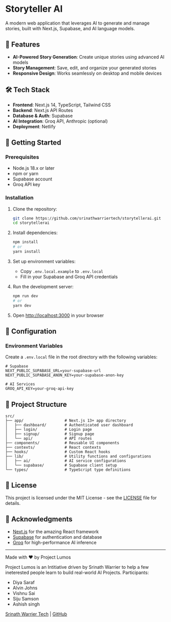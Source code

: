 # Storyteller AI

A modern web application that leverages AI to generate and manage stories, built with Next.js, Supabase, and AI language models.

## 🚀 Features

- **AI-Powered Story Generation**: Create unique stories using advanced AI models
- **Story Management**: Save, edit, and organize your generated stories
- **Responsive Design**: Works seamlessly on desktop and mobile devices

## 🛠️ Tech Stack

- **Frontend**: Next.js 14, TypeScript, Tailwind CSS
- **Backend**: Next.js API Routes
- **Database & Auth**: Supabase
- **AI Integration**: Groq API, Anthropic (optional)
- **Deployment**: Netlify

## 🚀 Getting Started

### Prerequisites

- Node.js 18.x or later
- npm or yarn
- Supabase account
- Groq API key

### Installation

1. Clone the repository:
   ```bash
   git clone https://github.com/srinathwarriertech/storytellerai.git
   cd storytellerai
   ```

2. Install dependencies:
   ```bash
   npm install
   # or
   yarn install
   ```

3. Set up environment variables:
   - Copy `.env.local.example` to `.env.local`
   - Fill in your Supabase and Groq API credentials

4. Run the development server:
   ```bash
   npm run dev
   # or
   yarn dev
   ```

5. Open [http://localhost:3000](http://localhost:3000) in your browser

## 🔧 Configuration

### Environment Variables

Create a `.env.local` file in the root directory with the following variables:

```
# Supabase
NEXT_PUBLIC_SUPABASE_URL=your-supabase-url
NEXT_PUBLIC_SUPABASE_ANON_KEY=your-supabase-anon-key

# AI Services
GROQ_API_KEY=your-groq-api-key
```

## 🧩 Project Structure

```
src/
├── app/                  # Next.js 13+ app directory
│   ├── dashboard/        # Authenticated user dashboard
│   ├── login/            # Login page
│   ├── signup/           # Signup page
│   └── api/              # API routes
├── components/           # Reusable UI components
├── contexts/             # React contexts
├── hooks/                # Custom React hooks
├── lib/                  # Utility functions and configurations
│   ├── ai/               # AI service configurations
│   └── supabase/         # Supabase client setup
└── types/                # TypeScript type definitions
```

## 📝 License

This project is licensed under the MIT License - see the [LICENSE](LICENSE) file for details.

## 🙏 Acknowledgments

- [Next.js](https://nextjs.org/) for the amazing React framework
- [Supabase](https://supabase.com/) for authentication and database
- [Groq](https://groq.com/) for high-performance AI inference

---

Made with ❤️ by Project Lumos

Project Lumos is an Intitiative driven by Srinath Warrier to help a few ineterested people learn to build real-world AI Projects.
Participants:
- Diya Saraf
- Alvin Johns
- Vishnu Sai
- Siju Samson
- Ashish singh



[Srinath Warrier Tech](https://srinathwarrier.com) | [GitHub](https://github.com/srinathwarriertech)